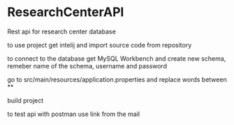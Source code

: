 # ResearchCenterAPI
Rest api for research center database

to use project get intelij and import source code from repository

to connect to the database get MySQL Workbench and create new schema, remeber name of the schema, username and password

go to src/main/resources/application.properties and replace words between **

build project

to test api with postman use link from the mail

